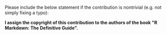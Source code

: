 Please include the below statement if the contribution is nontrivial (e.g. not simply fixing a typo):

**I assign the copyright of this contribution to the authors of the book "R Markdown: The Definitive Guide".**
